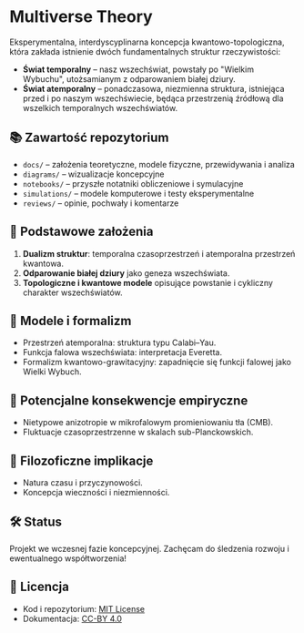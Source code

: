 
# Multiverse Theory

Eksperymentalna, interdyscyplinarna koncepcja kwantowo-topologiczna, która zakłada istnienie dwóch fundamentalnych struktur rzeczywistości:
- **Świat temporalny** – nasz wszechświat, powstały po "Wielkim Wybuchu", utożsamianym z odparowaniem białej dziury.
- **Świat atemporalny** – ponadczasowa, niezmienna struktura, istniejąca przed i po naszym wszechświecie, będąca przestrzenią źródłową dla wszelkich temporalnych wszechświatów.

## 📚 Zawartość repozytorium

- `docs/` – założenia teoretyczne, modele fizyczne, przewidywania i analiza
- `diagrams/` – wizualizacje koncepcyjne
- `notebooks/` – przyszłe notatniki obliczeniowe i symulacyjne
- `simulations/` – modele komputerowe i testy eksperymentalne
- `reviews/` – opinie, pochwały i komentarze

## 🔬 Podstawowe założenia

1. **Dualizm struktur**: temporalna czasoprzestrzeń i atemporalna przestrzeń kwantowa.
2. **Odparowanie białej dziury** jako geneza wszechświata.
3. **Topologiczne i kwantowe modele** opisujące powstanie i cykliczny charakter wszechświatów.

## 📐 Modele i formalizm

- Przestrzeń atemporalna: struktura typu Calabi–Yau.
- Funkcja falowa wszechświata: interpretacja Everetta.
- Formalizm kwantowo-grawitacyjny: zapadnięcie się funkcji falowej jako Wielki Wybuch.

## 🔭 Potencjalne konsekwencje empiryczne

- Nietypowe anizotropie w mikrofalowym promieniowaniu tła (CMB).
- Fluktuacje czasoprzestrzenne w skalach sub-Planckowskich.

## 🧠 Filozoficzne implikacje

- Natura czasu i przyczynowości.
- Koncepcja wieczności i niezmienności.

## 🛠️ Status

Projekt we wczesnej fazie koncepcyjnej. Zachęcam do śledzenia rozwoju i ewentualnego współtworzenia!

## 🧾 Licencja

- Kod i repozytorium: [MIT License](./LICENSE)
- Dokumentacja: [CC-BY 4.0](./docs/CC-BY-4.0.md)
